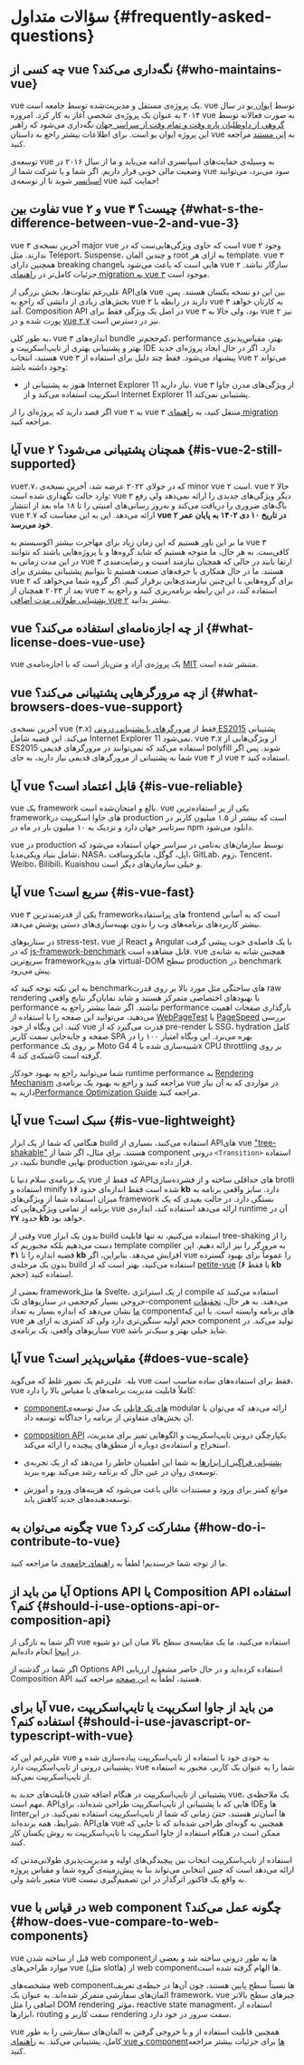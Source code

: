 # سؤالات متداول {#frequently-asked-questions}

## چه کسی از vue نگه‌داری می‌کند؟ {#who-maintains-vue}

vue یک پروژه‌ی مستقل و مدیریت‌شده توسط جامعه است. vue توسط [ایوان یو](https://twitter.com/youyuxi) در سال ۲۰۱۴ به عنوان یک پروژه‌ی شخصی آغاز به کار کرد. امروزه vue به صورت فعالانه توسط [گروهی از داوطلبان پاره وقت و تمام وقت از سراسر جهان](/about/team) نگه‌داری می‌شود که راهبر این پروژه ایوان یو است. برای اطلاعات بیشتر راجع به داستان vue به [این مستند](https://www.youtube.com/watch?v=OrxmtDw4pVI) مراجعه کنید.

توسعه‌ی vue به وسیله‌ی حمایت‌های اسپانسری ادامه می‌یابد و ما از سال ۲۰۱۶ در وضعیت مالی خوبی قرار داریم. اگر شما و یا شرکت شما از vue سود می‌برد، می‌توانید [اسپانسر](/sponsor/) شوید تا از توسعه‌ی vue حمایت کنید!

## تفاوت بین vue ۲ و vue ۳ چیست؟ {#what-s-the-difference-between-vue-2-and-vue-3}

vue ۳ آخرین نسخه‌ی major vue است که حاوی ویژگی‌هایی‌ست که در vue ۲ وجود ندارند. مثل Teleport، Suspense، و چندین المان root به ازای هر template. vue ۳ همچنین دارای breaking changeهایی است که باعث می‌شود با vue ۲ سازگار نباشد. جزئیات کامل‌تر در [راهنمای migration به vue ۳](https://v3-migration.vuejs.org/) موجود است.

علی‌رغم تفاوت‌ها، بخش بزرگی از APIهای vue بین این دو نسخه یکسان هستند. پس، بخش‌های زیادی از دانشی که راجع به vue ۲ دارید در رابطه با vue ۳ به کارتان خواهد آمد. Composition API در اصل یک ویژگی فقط برای vue ۳ بود، ولی حالا به vue ۲ نیز پورت شده و در [vue ۲.۷](https://github.com/vuejs/vue/blob/main/CHANGELOG.md#270-2022-07-01) نیز در دسترس است.

به طور کلی، vue ۳ اندازه‌های bundle کم‌حجم‌تر، performance بهتر، مقیاس‌پذیری بهتر و پشتیبانی بهتری از تایپ‌اسکریپت و IDE دارد. اگر در حال ایجاد پروژه‌ای جدید هستید، انتخاب vue ۳ پیشنهاد می‌شود. فقط چند دلیل برای استفاده از vue ۲ می‌تواند وجود داشته باشد:

- هنوز به پشتیبانی از Internet Explorer 11 نیاز دارید. vue ۳ از ویژگی‌های مدرن جاوا اسکریپت استفاده می‌کند و از Internet Explorer 11 پشتیبانی نمی‌کند.

اگر قصد دارید که پروژه‌ای را از vue ۲ به vue ۳ منتقل کنید، به [راهنمای migration](https://v3-migration.vuejs.org/) مراجعه کنید.

## آیا vue ۲ همچنان پشتیبانی می‌شود؟ {#is-vue-2-still-supported}

vue۲.۷، که در جولای ۲۰۲۲ عرضه شد، آخرین نسخه‌ی minor vue ۲ است. vue ۲ حالا وارد حالت نگهداری شده است: vue ۲ دیگر ویژگی‌های جدیدی را ارائه نمی‌دهد ولی رفع باگ‌های ضروری را دریافت می‌کند و به‌روز رسانی‌های امنیتی را تا ۱۸ ماه بعد از انتشار vue ۲.۷ ارائه می‌دهد. این به این معناست که **vue ۲ در تاریخ ۱۰ دی ۱۴۰۲ به پایان عمر خود می‌رسد**.

ما بر این باور هستیم که این زمان زیاد برای مهاجرت بیشتر اکوسیستم به vue ۳ کافی‌ست.
به هر حال، ما متوجه هستیم که شاید گروه‌ها و یا پروژه‌هایی باشند که نتوانند در این مدت زمانی به vue ۳ ارتقا یابند در حالی که همچنان نیازمند امنیت و رضایت‌مندی هستند. ما در حال همکاری با حرفه‌های صنعت هستیم تا بتوانیم پشتیبانی بیشتری برای vue ۲ برای گروه‌هایی با این‌چنین نیازمندی‌هایی برقرار کنیم. اگر گروه شما می‌خواهد که بعد از ۲۰۲۳ همچنان از vue ۲ استفاده کند، در این رابطه برنامه‌ریزی کنید و راجع به [پشتیبانی طولانی مدت اضافی vue ۲](https://v2.vuejs.org/lts/) بیشتر بدانید.

## vue از چه اجازه‌نامه‌ای استفاده می‌کند؟ {#what-license-does-vue-use}

vue یک پروژه‌ی آزاد و متن‌باز است که با اجازه‌نامه‌ی [MIT](https://opensource.org/licenses/MIT) متنشر شده است.

## vue از چه مرورگرهایی پشتیبانی می‌کند؟ {#what-browsers-does-vue-support}

آخرین نسخه‌ی vue (۳.x) فقط از [مرورگرهای با پشتیبانی درونی ES2015](https://caniuse.com/es6) پشتیبانی می‌کند. این قضیه شامل Internet Explorer 11 نمی‌شود. vue ۳.x از ویژگی‌هایی از ES2015 استفاده می‌کند که نمی‌توانند در مرورگرهای قدیمی polyfill شوند. پس اگر شما به پشتیبانی از مرورگرهای قدیمی نیاز دارید، به جای vue ۳ از vue ۲ استفاده کنید.

## آیا vue قابل اعتماد است؟ {#is-vue-reliable}

vue یک framework بالغ و امتحان‌شده است. vue یکی از پر استفاده‌ترین frameworkهای جاوا اسکریپت در production است که بیشتر از ۱.۵ میلیون کاربر در سرتاسر جهان دارد و نزدیک به ۱۰ میلیون بار در ماه در npm دانلود می‌شود.

vue در production توسط سازمان‌های به‌نامی در سراسر جهان استفاده می‌شود که شامل بنیاد ویکی‌مدیا، NASA، اپل، گوگل، مایکروسافت، GitLab، زوم، Tencent، Weibo، Bilibili، Kuaishou و خیلی سازمان‌های دیگر است.

## آیا vue سریع است؟ {#is-vue-fast}

vue ۳ یکی از قدرتمندترین frameworkهای پراستفاده frontend است که به آسانی بیشتر کاربردهای برنامه‌های وب را بدون بهینه‌سازی‌های دستی پوشش می‌دهد.

در سناریوهای stress-test، vue از React و Angular با یک فاصله‌ی خوب پیشی گرفت که در [js-framework-benchmark](https://krausest.github.io/js-framework-benchmark/current.html) قابل مشاهده است. vue همچنین شانه به شانه‌ی سریع‌ترین frameworkهای بدون virtual-DOM سطح production در benchmark پیش می‌رود.

به این نکته توجه کنید که benchmarkهای ساختگی مثل مورد بالا بر روی قدرت raw rendering با بهبودهای اختصاصی متمرکز هستند و شاید نمایان‌گر نتایج واقعی performance نباشند. اگر شما بیشتر راجع به performance بارگذاری صفحات اهمیت می‌دهید، می‌توانید این صفحه را  با استفاده از [WebPageTest](https://www.webpagetest.org/lighthouse) یا [PageSpeed](https://pagespeed.web.dev/) بررسی کنید. این وبگاه از خود vue قدرت می‌گیرد که از pre-render با SSG، hydration کامل صفحه و جابه‌جایی سمت کاربر SPA بهره می‌برد. این وبگاه امتیاز ۱۰۰ را در performance بر روی یک Moto G4 شبیه‌سازی شده با 4x CPU throttling بر روی شبکه‌ی کند 4G گرفته است.

شما می‌توانید راجع به بهبود خودکار runtime performance به [Rendering Mechanism](/guide/extras/rendering-mechanism) مراجعه کنید و راجع به بهبود یک برنامه‌ی vue در مواردی که به آن نیاز دارید به[Performance Optimization Guide](/guide/best-practices/performance) مراجعه کنید.

## آیا vue سبک است؟ {#is-vue-lightweight}

هنگامی که شما از یک ابزار build استفاده می‌کنید، بسیاری از APIهای vue ["tree-shakable"](https://developer.mozilla.org/en-US/docs/Glossary/Tree_shaking) هستند. برای مثال، اگر شما از component درونی `<Transition>` استفاده نکنید، در bundle نهایی production قرار داده نمی‌شود.

یک برنامه‌ی سلام دنیا با vue که فقط از APIهای حداقلی ساخته و از فشرده‌سازی brotli استفاده و minify شده است فقط اندازه‌ای حدود **۱۶ kb** دارد. سایز واقعی برنامه به میزان استفاده شما از ویژگی‌های framework بستگی دارد. در حالت بعیدی که یک برنامه از تمامی ویژگی‌هایی که vue ارائه می‌دهد استفاده کند، اندازه‌ی runtime آن در حدود **۲۷ kb** خواهد بود.

وقتی از vue بدون یک ابزار build استفاده می‌کنیم، نه تنها قابلیت tree-shaking را از دست می‌دهیم بلکه مجبوریم که template compiler به مرورگر را نیز ارائه دهیم. این قضیه اندازه را تا **۴۱ kb** افزایش می‌دهد. بنابراین، اگر vue را عموماً برای بهبود گسترده بدون یک مرحله‌ی build استفاده می‌کنید، بهتر است که از [petite-vue](https://github.com/vuejs/petite-vue) (با فقط **۶ kb** حجم) استفاده کنید.

بعضی از frameworkها مثل Svelte، از یک استراتژی compile استفاده می‌کنند که خروجی بسیار کم‌حجمی در سناریوهای تک-component می‌دهند. به هر حال، [تحقیقات ما](https://github.com/yyx990803/vue-svelte-size-analysis) نشان می‌دهد که اندازه بسیار به تعداد componentهای برنامه وابسته است. با این که vue حجم اولیه سنگین‌تری دارد ولی کد کمتری به ازای هر component تولید می‌کند. در سناریوهای واقعی، یک برنامه‌ی vue شاید خیلی بهتر و سبک‌تر باشد.

## آیا vue مقیاس‌پذیر است؟ {#does-vue-scale}

بله. علی‌رغم یک تصور غلط که می‌گوید vue فقط برای استفاده‌های ساده مناسب است، vue کاملاً قابلیت مدیریت برنامه‌های با مقیاس بالا را دارد:

- [componentهای تک فایلی](/guide/scaling-up/sfc) یک مدل توسعه‌ی modular ارائه می‌دهد که می‌توان با آن بخش‌های متفاوتی از برنامه را جداگانه توسعه داد.

- [composition API](/guide/reusability/composables) یکپارچگی درونی تایپ‌اسکریپت و الگوهایی تمیز برای مدیریت، استخراج و استفاده‌ی دوباره از منطق‌های پیچیده را ارائه می‌کند.

- [پشتیبانی فراگیر از ابزارها](/guide/scaling-up/tooling) به شما این اطمینان خاطر را می‌دهد که از یک تجربه‌ی توسعه‌ی روان در عین حال که برنامه رشد می‌کند بهره ببرید.


- موانع کمتر برای ورود و مستندات عالی باعث می‌شود که هزینه‌های ورود و آموزش توسعه‌دهنده‌های جدید کاهش یابد.

## چگونه می‌توان به vue مشارکت کرد؟ {#how-do-i-contribute-to-vue}

ما از توجه شما خرسندیم! لطفاً به [راهنمای جامعه](/about/community-guide)‌ی ما مراجعه کنید.

## آیا من باید از Options API یا Composition API استفاده کنم؟ {#should-i-use-options-api-or-composition-api}

اگر شما به تازگی از vue استفاده می‌کنید، ما یک مقایسه‌ی سطح بالا میان این دو شیوه در [اینجا](/guide/introduction#which-to-choose) انجام داده‌ایم.

اگر شما در گذشته از Options API استفاده کرده‌اید و در حال حاضر مشغول ارزیابی Composition API هستید، لطفاً به [این صفحه](/guide/extras/composition-api-faq) مراجعه کنید.

## آیا برای vue، من باید از جاوا اسکریپت یا تایپ‌اسکریپت استفاده کنم؟ {#should-i-use-javascript-or-typescript-with-vue}

علی‌رغم این که vue به خودی خود با استفاده از تایپ‌اسکریپت پیاده‌سازی شده و پشتیبانی درونی از تایپ‌اسکریپت دارد، vue شما را به عنوان یک کاربر، مجبور به استفاده از تایپ‌اسکریپت نمی‌کند.

پشتیبانی از تایپ‌اسکریپت در هنگام اضافه شدن قابلیت‌های جدید به vue، یک ملاحظه‌ی مهم است. APIهایی که با پشتیبانی از تایپ‌اسکریپت طراحی شده‌اند، برای IDEها و linterها آسان‌تر هستند، حتیٰ زمانی که شما از تایپ‌اسکریپت استفاده نمی‌کنید. در این شرایط، همه برنده‌اند. APIهای vue همچنین به گونه‌ای طراحی شده‌اند که تا جایی که ممکن است در هنگام استفاده از جاوا اسکریپت یا تایپ‌اسکریپت به روش یکسان کار کنند.

استفاده از تایپ‌اسکریپت انتخاب بین پیچیدگی‌های اولیه و مدیریت‌پذیری طولانی‌مدتی که ارائه می‌دهد است که چنین انتخابی می‌تواند بنا به پیش‌زمینه‌ی گروه شما و مقیاس پروژه متغیر باشد ولی vue به واقع یک فاکتور اثرگذار در این تصمیم‌گیری نیست.

## vue در قیاس با web component چگونه عمل می‌کند؟ {#how-does-vue-compare-to-web-components}

vue قبل از ساخته شدن web componentها به طور درونی ساخته شد و بعضی از موارد طراحی‌های vue (مثل slotها) از web componentها الهام گرفته شده است.

مشخصه‌های web componentها نسبتاً سطح پایین هستند، چون آن‌ها در حیطه‌ی تعریف المان‌های سفارشی متمرکز شده‌اند. به عنوان یک framework، vue چیزهای سطح بالاتر اضافی را مثل DOM rendering مؤثر، reactive state managment، استفاده از ابزارها، routing سمت کاربر و rendering سمت سرور در خود دارد.

vue همچنین قابلیت استفاده از و یا خروجی گرفتن به المان‌های سفارشی را به طور کامل، پشتیبانی می‌کند. به [راهنمای vue و componentها](/guide/extras/web-components) برای جزئیات بیشتر مراجعه کنید.

<!-- ## TODO How does Vue compare to React? -->

<!-- ## TODO How does Vue compare to Angular? -->
